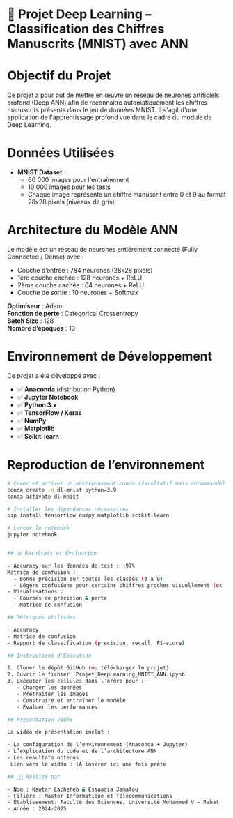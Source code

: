 
# 📘 Projet Deep Learning – Classification des Chiffres Manuscrits (MNIST) avec ANN

# Objectif du Projet

Ce projet a pour but de mettre en œuvre un réseau de neurones artificiels profond (Deep ANN) afin de reconnaître automatiquement les chiffres manuscrits présents dans le jeu de données MNIST. Il s'agit d'une application de l'apprentissage profond vue dans le cadre du module de Deep Learning.

# Données Utilisées

- **MNIST Dataset** :
  - 60 000 images pour l'entraînement
  - 10 000 images pour les tests
  - Chaque image représente un chiffre manuscrit entre 0 et 9 au format 28x28 pixels (niveaux de gris)

# Architecture du Modèle ANN

Le modèle est un réseau de neurones entièrement connecté (Fully Connected / Dense) avec :

- Couche d’entrée : 784 neurones (28x28 pixels)
- 1ère couche cachée : 128 neurones + ReLU
- 2ème couche cachée : 64 neurones + ReLU
- Couche de sortie : 10 neurones + Softmax

**Optimiseur** : Adam  
**Fonction de perte** : Categorical Crossentropy  
**Batch Size** : 128  
**Nombre d’époques** : 10  

# Environnement de Développement

Ce projet a été développé avec :

- ✅ **Anaconda** (distribution Python)
- ✅ **Jupyter Notebook**
- ✅ **Python 3.x**
- ✅ **TensorFlow / Keras**
- ✅ **NumPy**
- ✅ **Matplotlib**
- ✅ **Scikit-learn**

# Reproduction de l’environnement

```bash
# Créer et activer un environnement conda (facultatif mais recommandé)
conda create -n dl-mnist python=3.9
conda activate dl-mnist

# Installer les dépendances nécessaires
pip install tensorflow numpy matplotlib scikit-learn

# Lancer le notebook
jupyter notebook


## 📊 Résultats et Évaluation

- Accuracy sur les données de test : ~97%
Matrice de confusion :
  - Bonne précision sur toutes les classes (0 à 9)
  - Légers confusions pour certains chiffres proches visuellement (ex : 4/9, 5/6...)
- Visualisations :
  - Courbes de précision & perte
  - Matrice de confusion

## Métriques utilisées

- Accuracy
- Matrice de confusion
- Rapport de classification (precision, recall, F1-score)

## Instructions d’Exécution

1. Cloner le dépôt GitHub (ou télécharger le projet)
2. Ouvrir le fichier `Projet_DeepLearning_MNIST_ANN.ipynb`
3. Exécuter les cellules dans l’ordre pour :
   - Charger les données
   - Prétraiter les images
   - Construire et entraîner le modèle
   - Évaluer les performances

## Présentation Vidéo

La vidéo de présentation inclut :

- La configuration de l’environnement (Anaconda + Jupyter)
- L’explication du code et de l’architecture ANN
- Les résultats obtenus
 Lien vers la vidéo : [À insérer ici une fois prête

## 👩‍💻 Réalisé par

- Nom : Kawtar Lacheheb & Essaadia Jamafou
- Filière : Master Informatique et Télécommunications  
- Établissement: Faculté des Sciences, Université Mohammed V – Rabat  
- Année : 2024-2025
